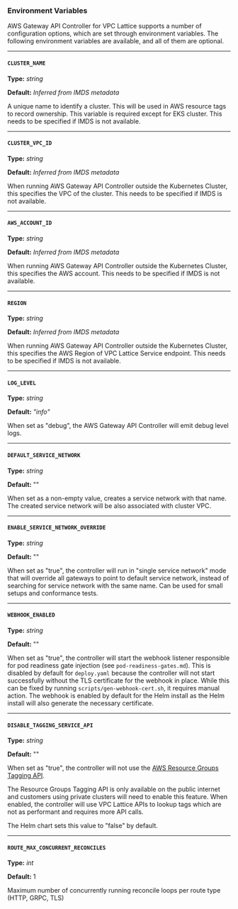 ### Environment Variables
AWS Gateway API Controller for VPC Lattice supports a number of configuration options, which are set through environment variables.
The following environment variables are available, and all of them are optional.

---

#### `CLUSTER_NAME`

**Type:** *string*

**Default:** *Inferred from IMDS metadata*

A unique name to identify a cluster. This will be used in AWS resource tags to record ownership.
This variable is required except for EKS cluster. This needs to be specified if IMDS is not available.

---

#### `CLUSTER_VPC_ID`

**Type:** *string*

**Default:** *Inferred from IMDS metadata*

When running AWS Gateway API Controller outside the Kubernetes Cluster, this specifies the VPC of the cluster. This needs to be specified if IMDS is not available.

---

#### `AWS_ACCOUNT_ID`

**Type:** *string*

**Default:** *Inferred from IMDS metadata*

When running AWS Gateway API Controller outside the Kubernetes Cluster, this specifies the AWS account. This needs to be specified if IMDS is not available.

---

#### `REGION`

**Type:** *string*

**Default:** *Inferred from IMDS metadata*

When running AWS Gateway API Controller outside the Kubernetes Cluster, this specifies the AWS Region of VPC Lattice Service endpoint. This needs to be specified if IMDS is not available.

---

#### `LOG_LEVEL`

**Type:** *string*

**Default:** *"info"*

When set as "debug", the AWS Gateway API Controller will emit debug level logs.


---

#### `DEFAULT_SERVICE_NETWORK`

**Type:** *string*

**Default:** ""

When set as a non-empty value, creates a service network with that name.
The created service network will be also associated with cluster VPC.

---

#### `ENABLE_SERVICE_NETWORK_OVERRIDE`

**Type:** *string*

**Default:** ""

When set as "true", the controller will run in "single service network" mode that will override all gateways to point to default service network, instead of searching for service network with the same name. Can be used for small setups and conformance tests.

---

#### `WEBHOOK_ENABLED`

**Type:** *string*

**Default:** ""

When set as "true", the controller will start the webhook listener responsible for pod readiness gate injection 
(see `pod-readiness-gates.md`). This is disabled by default for `deploy.yaml` because the controller will not start 
successfully without the TLS certificate for the webhook in place. While this can be fixed by running 
`scripts/gen-webhook-cert.sh`, it requires manual action. The webhook is enabled by default for the Helm install
as the Helm install will also generate the necessary certificate.

---

#### `DISABLE_TAGGING_SERVICE_API`

**Type:** *string*

**Default:** ""

When set as "true", the controller will not use the [AWS Resource Groups Tagging API](https://docs.aws.amazon.com/resourcegroupstagging/latest/APIReference/overview.html). 

The Resource Groups Tagging API is only available on the public internet and customers using private clusters will need to enable this feature. When enabled, the controller will use VPC Lattice APIs to lookup tags which are not as performant and requires more API calls.

The Helm chart sets this value to "false" by default.

---

#### `ROUTE_MAX_CONCURRENT_RECONCILES`

**Type:** *int*

**Default:** 1

Maximum number of concurrently running reconcile loops per route type (HTTP, GRPC, TLS)